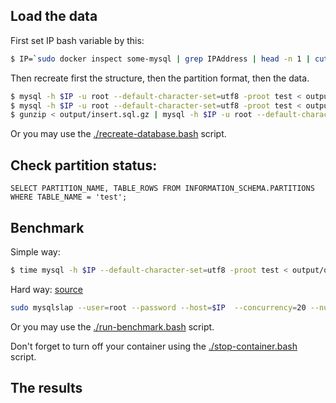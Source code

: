 
## Load the data

First set IP bash variable by this:
```bash
$ IP=`sudo docker inspect some-mysql | grep IPAddress | head -n 1 | cut -f 4 -d "\"" ` # use the ouput of this command on the next command as $IP variable
```

Then recreate first the structure, then the partition format, then the data.
```bash
$ mysql -h $IP -u root --default-character-set=utf8 -proot test < output/create.sql
$ mysql -h $IP -u root --default-character-set=utf8 -proot test < output/alter.sql
$ gunzip < output/insert.sql.gz | mysql -h $IP -u root --default-character-set=utf8 -proot test
```

Or you may use the [./recreate-database.bash](recreate-database.bash) script.


## Check partition status:

```mysql
SELECT PARTITION_NAME, TABLE_ROWS FROM INFORMATION_SCHEMA.PARTITIONS WHERE TABLE_NAME = 'test';
```


## Benchmark

Simple way:
```bash
$ time mysql -h $IP --default-character-set=utf8 -proot test < output/query.sql
```

Hard way: [source](https://www.digitalocean.com/community/tutorials/how-to-measure-mysql-query-performance-with-mysqlslap)
```bash
sudo mysqlslap --user=root --password --host=$IP  --concurrency=20 --number-of-queries=1000 --create-schema=employees --query="output/query.sql" --delimiter=";" --verbose --iterations=2 --debug-info
```

Or you may use the [./run-benchmark.bash](recreate-database.bash) script.


Don't forget to turn off your container using the [./stop-container.bash](stop-container.bash) script.

## The results
